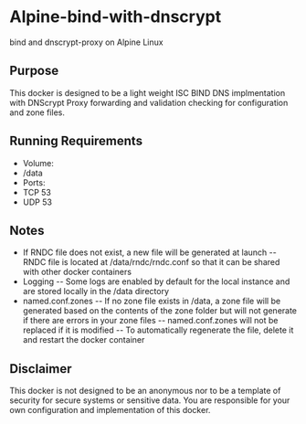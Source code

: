 # Alpine-bind-with-dnscrypt
 bind and dnscrypt-proxy on Alpine Linux

## Purpose
 This docker is designed to be a light weight ISC BIND DNS implmentation with DNScrypt Proxy forwarding and validation checking for configuration and zone files.
 
## Running Requirements
 - Volume: 
  - /data
 - Ports: 
  - TCP 53
  - UDP 53

## Notes
 - If RNDC file does not exist, a new file will be generated at launch
 -- RNDC file is located at /data/rndc/rndc.conf so that it can be shared with other docker containers
 - Logging
 -- Some logs are enabled by default for the local instance and are stored locally in the /data directory
 - named.conf.zones
 -- If no zone file exists in /data, a zone file will be generated based on the contents of the zone folder but will not generate if there are errors in your zone files
 -- named.conf.zones will not be replaced if it is modified
 -- To automatically regenerate the file, delete it and restart the docker container
 
## Disclaimer
 This docker is not designed to be an anonymous nor to be a template of security for secure systems or sensitive data.  You are responsible for your own configuration and implementation of this docker.
